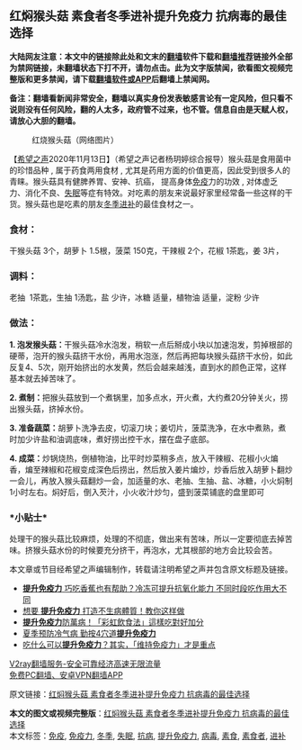  <h2>红焖猴头菇 素食者冬季进补提升免疫力 抗病毒的最佳选择</h2> <p class="notice"><b>大陆网友注意：本文中的链接除此处和文末的<a href="https://github.com/bannedbook/fanqiang" >翻墙</a>软件下载和<a href="https://github.com/killgcd/justmysocks/blob/master/README.md">翻墙推荐</a>链接外全部为禁网链接，未翻墙状态下打不开，请勿点击。此为文字版禁闻，欲看图文视频完整版和更多禁闻，请下载<a href="https://github.com/bannedbook/fanqiang">翻墙软件或APP</a>后翻墙上禁闻网。</p><p>备注：翻墙看新闻非常安全，翻墙以真实身份发表敏感言论有一定风险，但只看不说则没有任何风险，翻的人太多，政府管不过来，也不管。信息自由是天赋人权，请放心大胆的翻墙。</b></p>  <div class="entry"> <figure><figcaption>红烧猴头菇（网络图片）</figcaption></figure> <p>【<span class='wp_keywordlink_affiliate'><a href="https://www.soundofhope.org" title="希望之声" target="_blank">希望之声</a></span>2020年11月13日】（希望之声记者杨玥婷综合报导）猴头菇是食用菌中的珍惜品种 , 属于药食两用食材 , 尤其是药用方面的价值更高，因此受到很多人的青睐。猴头菇具有健脾养胃、安神、抗癌， 提高身体<a href="https://www.bannedbook.org/bnews/tag/%E5%85%8D%E7%96%AB/" class="st_tag internal_tag" rel="tag" title="标签 免疫 下的日志">免疫</a>力的功效 , 对体虚乏力、消化不良、<a href="https://www.bannedbook.org/bnews/tag/%e5%a4%b1%e7%9c%a0/" class="st_tag internal_tag" rel="tag" title="标签 失眠 下的日志">失眠</a>等症有特效。对吃素的朋友来说最好家里经常备一些这样的干货。猴头菇也是吃素的朋友<a href="https://www.bannedbook.org/bnews/tag/%e5%86%ac%e5%ad%a3/" class="st_tag internal_tag" rel="tag" title="标签 冬季 下的日志">冬季</a><a href="https://www.bannedbook.org/bnews/tag/%E8%BF%9B%E8%A1%A5/" class="st_tag internal_tag" rel="tag" title="标签 进补 下的日志">进补</a>的最佳食材之一。</p> <h3>食材：</h3> <p>干猴头菇 3个，胡萝卜 1.5根，菠菜 150克，干辣椒 2个，花椒 1茶匙，姜 3片，</p> <h3>调料：</h3> <p>老抽  1茶匙，生抽 1汤匙，盐 少许，冰糖 适量，植物油 适量，淀粉 少许</p>  <h3>做法：</h3> <p><strong>1. 泡发猴头菇：</strong>干猴头菇冷水泡发，稍软一点后掰成小块以加速泡发，剪掉根部的硬蒂，泡开的猴头菇挤干水份，再用水泡涨，然后再把每块猴头菇挤干水份，如此反复4、5次，刚开始挤出的水发黄，然后会越来越浅，直到水的颜色正常，这样基本就去掉苦味了。</p> <p><strong>2. 煮制：</strong>把猴头菇放到一个煮锅里，加多点水，开火煮，大约煮20分钟关火，捞出猴头菇，挤掉水份。</p> <p><strong>3. 准备蔬菜：</strong>胡萝卜洗净去皮，切滚刀块；姜切片，菠菜洗净，在水中煮熟，煮时加少许盐和油调底味，煮好捞出控干水，摆在盘子底部。</p>  <p><strong>4. 成菜：</strong>炒锅烧热，倒植物油，比平时炒菜稍多点，放入干辣椒、花椒小火煸香，煸至辣椒和花椒变成深色后捞出，然后放入姜片煸炒，炒香后放入胡萝卜翻炒一会儿，再放入猴头菇翻炒一会，加适量的水、老抽、生抽、盐、冰糖，小火焖制1小时左右。焖好后，倒入芡汁，小火收汁炒匀，盛到菠菜铺底的盘里即可</p> <h3>*小贴士*</h3> <p>处理干的猴头菇比较麻烦，处理的不彻底，做出来有苦味，所以一定要彻底去掉苦味。挤猴头菇水份的时候要充分挤干，再泡水，尤其根部的地方会比较会苦。</p> <p>本文章或节目经希望之声编辑制作，转载请注明希望之声并包含原文标题及链接。</p>  <ul class='op-related-articles' title='相关阅读'> <li><a href='https://www.bannedbook.org/bnews/health/20201027/1420862.html' target='_blank'><b>提升免疫力</b> 巧吃香蕉也有帮助？冷冻可提升抗氧化能力 不同时段吃作用大不同</a></li> <li><a href='https://www.bannedbook.org/bnews/lifebaike/20200913/1395612.html' target='_blank'>想要 <b>提升免疫力</b> 打造不生病體質！教你这样做</a></li> <li><a href='https://www.bannedbook.org/bnews/lifebaike/20200819/1382495.html' target='_blank'><b>提升免疫力</b>防萬病！「彩虹飲食法」這樣吃對好加分</a></li> <li><a href='https://www.bannedbook.org/bnews/health/20200803/1373962.html' target='_blank'>夏季预防冷气病 勤按4穴道<b>提升免疫力</b></a></li> <li><a href='https://www.bannedbook.org/bnews/comments/20200628/1352004.html' target='_blank'>吃什么可以<b>提升免疫力</b>？其实，「维持免疫力」才是重点</a></li> </ul> <p class="texttj"> <a href="https://www.bannedbook.org/forum23/topic22702.html" target="_blank">V2ray翻墙服务-安全可靠经济高速无限流量</a><br/> <a href="https://github.com/bannedbook/fanqiang/wiki/%E7%A6%81%E9%97%BB%E7%BD%91%E5%AE%89%E5%8D%93%E7%BF%BB%E5%A2%99%E6%96%B0%E9%97%BBAPP" target="_blank">免费PC翻墙、安卓VPN翻墙APP</a></p><p>原文链接：<a class="src_link"  href="https://www.soundofhope.org/post/440431" target="_blank">红焖猴头菇 素食者冬季进补提升免疫力 抗病毒的最佳选择</a></p><a name='sharetosocial'></a>       <div><b>本文的图文或视频完整版</b>：<a href='https://www.bannedbook.org/bnews/comments/20201113/1430468.html'>红焖猴头菇 素食者冬季进补提升免疫力 抗病毒的最佳选择</a></div>  </div><!--END ENTRY--> <div class="postfooter"> <div>本文标签：<a href="https://www.bannedbook.org/bnews/tag/%E5%85%8D%E7%96%AB/" rel="tag">免疫</a>, <a href="https://www.bannedbook.org/bnews/tag/%E5%85%8D%E7%96%AB%E5%8A%9B/" rel="tag">免疫力</a>, <a href="https://www.bannedbook.org/bnews/tag/%e5%86%ac%e5%ad%a3/" rel="tag">冬季</a>, <a href="https://www.bannedbook.org/bnews/tag/%e5%a4%b1%e7%9c%a0/" rel="tag">失眠</a>, <a href="https://www.bannedbook.org/bnews/tag/%E6%8A%97%E7%97%85/" rel="tag">抗病</a>, <a href="https://www.bannedbook.org/bnews/tag/%E6%8F%90%E5%8D%87%E5%85%8D%E7%96%AB%E5%8A%9B/" rel="tag">提升免疫力</a>, <a href="https://www.bannedbook.org/bnews/tag/%e7%97%85%e6%af%92/" rel="tag">病毒</a>, <a href="https://www.bannedbook.org/bnews/tag/%E7%B4%A0%E9%A3%9F/" rel="tag">素食</a>, <a href="https://www.bannedbook.org/bnews/tag/%E7%B4%A0%E9%A3%9F%E8%80%85/" rel="tag">素食者</a>, <a href="https://www.bannedbook.org/bnews/tag/%E8%BF%9B%E8%A1%A5/" rel="tag">进补</a></div>  </div><!--END POSTFOOTER--> 